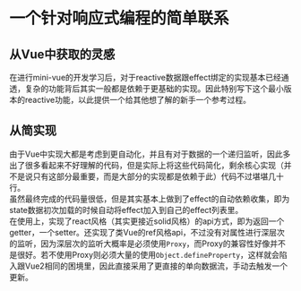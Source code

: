 # 一个针对响应式编程的简单联系

## 从Vue中获取的灵感
在进行mini-vue的开发学习后，对于reactive数据跟effect绑定的实现基本已经通透，复杂的功能背后其实一般都是依赖于更基础的实现。因此特别写下这个最小版本的reactive功能，以此提供一个给其他想了解的新手一个参考过程。

## 从简实现
由于Vue中实现大都是考虑到更自动化，并且有对于数据的一个递归监听，因此多出了很多看起来不好理解的代码，但是实际上将这些代码简化，剩余核心实现（并不是说只有这部分最重要，而是大部分的实现都是依赖于此）代码不过堪堪几十行。  
虽然最终完成的代码量很低，但是其实基本上做到了effect的自动依赖收集，即为state数据初次加载的时候自动将effect加入到自己的effect列表里。  
在使用上，实现了react风格（其实更接近solid风格）的api方式，即为返回一个getter，一个setter。还实现了类Vue的ref风格api，不过没有对属性进行深层次的监听，因为深层次的监听大概率是必须使用`Proxy`，而Proxy的兼容性好像并不是很好。若不使用Proxy则必须大量的使用`Object.defineProperty`，这样就会陷入跟Vue2相同的困境里，因此直接采用了更直接的单向数据流，手动去触发一个更新。